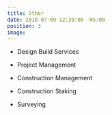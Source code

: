 ```yaml
---
title: Other
date: 2018-07-09 12:39:00 -05:00
position: 3
image: 
---
```


* Design Build Services

* Project Management

* Construction Management

* Construction Staking

* Surveying